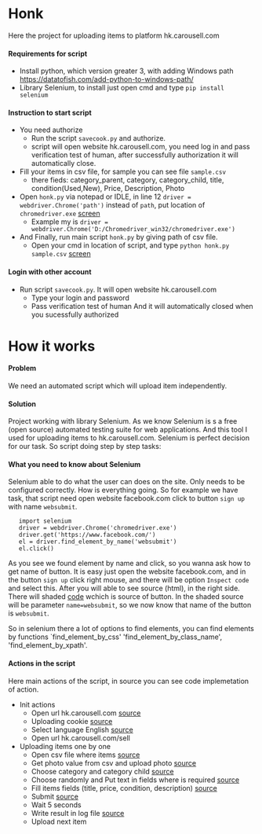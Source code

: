 # Honk

Here the project for uploading items to platform hk.carousell.com

#### Requirements for script
* Install python, which version greater 3, with adding Windows path https://datatofish.com/add-python-to-windows-path/
* Library Selenium, to install just open cmd and type `pip install selenium`

#### Instruction to start script
* You need authorize
  * Run the script `savecook.py` and authorize.
  * script will open website hk.carousell.com, you need log in and pass verification test of human, after successfully authorization it will automatically close.
* Fill your items in csv file, for sample you can see file `sample.csv`
  * there fieds: category_parent, category, category_child, title, condition(Used,New), Price, Description, Photo
* Open `honk.py` via notepad or IDLE, in line 12 `driver = webdriver.Chrome('path')` instead of `path`, put location of `chromedriver.exe` [screen](Screenshot_3.png)
  * Example my is `driver = webdriver.Chrome('D:/Chromedriver_win32/chromedriver.exe')`
* And Finally, run main script `honk.py` by giving path of csv file. 
  * Open your cmd in location of script, and type `python honk.py sample.csv` [screen](Screenshot_2.png)
  
#### Login with other account

* Run script `savecook.py`. It will open website hk.carousell.com
   * Type your login and password
   * Pass verification test of human
And it will automatically closed when you sucessfully authorized

# How it works

#### Problem
We need an automated script which will upload item independently.
#### Solution
Project working with library Selenium. As we know Selenium is s a free (open source) automated testing suite for web applications. And this tool I used for uploading items to hk.carousell.com. Selenium is perfect decision for our task. 
So script doing step by step tasks: 
#### What you need to know about Selenium
Selenium able to do what the user can does on the site. Only needs to be configured correctly. 
How is everything going. So for example we have task, that script need open website facebook.com click to button `sign up` with name `websubmit`.
```
   import selenium
   driver = webdriver.Chrome('chromedriver.exe')
   driver.get('https://www.facebook.com/')
   el = driver.find_element_by_name('websubmit')
   el.click()
```
As you see we found element by name and click, so you wanna ask how to get name of button. It is easy just open the website facebook.com,
and in the button `sign up` click right mouse, and there will be option `Inspect code` and select this. After you will able to see source  (html), in the right side. There will shaded [code](https://github.com/samakovuluk/honk/blob/master/Screenshot_8.png) wchich is source of button. In the shaded source will be parameter `name=websubmit`, so we now know that name of the button is `websubmit`.

So in selenium there a lot of options to find elements, you can find elements by functions `find_element_by_css' 'find_element_by_class_name', 'find_element_by_xpath'.

#### Actions in the script
Here main actions of the script, in source you can see code implemetation of action.
* Init actions
    * Open url hk.carousell.com [source](https://github.com/samakovuluk/honk/blob/d6d942f5d803d3d897fdcefec7bc08bdd9e0b302/honk.py#L20)
    * Uploading cookie [source](https://github.com/samakovuluk/honk/blob/d6d942f5d803d3d897fdcefec7bc08bdd9e0b302/honk.py#L254)
    * Select language English [source](https://github.com/samakovuluk/honk/blob/d6d942f5d803d3d897fdcefec7bc08bdd9e0b302/honk.py#L265)
    * Open url hk.carousell.com/sell
* Uploading items one by one
    * Open csv file where items [source](https://github.com/samakovuluk/honk/blob/d6d942f5d803d3d897fdcefec7bc08bdd9e0b302/honk.py#L195)
    * Get photo value from csv and upload photo [source](https://github.com/samakovuluk/honk/blob/d6d942f5d803d3d897fdcefec7bc08bdd9e0b302/honk.py#L197)
    * Choose category and category child [source](https://github.com/samakovuluk/honk/blob/d6d942f5d803d3d897fdcefec7bc08bdd9e0b302/honk.py#L211)
    * Choose randomly and Put text in fields where is required [source](https://github.com/samakovuluk/honk/blob/d6d942f5d803d3d897fdcefec7bc08bdd9e0b302/honk.py#L55)
    * Fill items fields (title, price, condition, description) [source](https://github.com/samakovuluk/honk/blob/d6d942f5d803d3d897fdcefec7bc08bdd9e0b302/honk.py#L155)
    * Submit [source](https://github.com/samakovuluk/honk/blob/d6d942f5d803d3d897fdcefec7bc08bdd9e0b302/honk.py#L129)
    * Wait 5 seconds
    * Write result in log file [source](https://github.com/samakovuluk/honk/blob/d6d942f5d803d3d897fdcefec7bc08bdd9e0b302/honk.py#L27)
    * Upload next item
    




   
    

